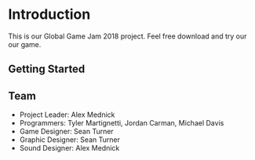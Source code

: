 # Introduction
This is our Global Game Jam 2018 project. Feel free download and try our our game.

## Getting Started

## Team
* Project Leader: Alex Mednick
* Programmers: Tyler Martignetti, Jordan Carman, Michael Davis
* Game Designer: Sean Turner
* Graphic Designer: Sean Turner
* Sound Designer: Alex Mednick

